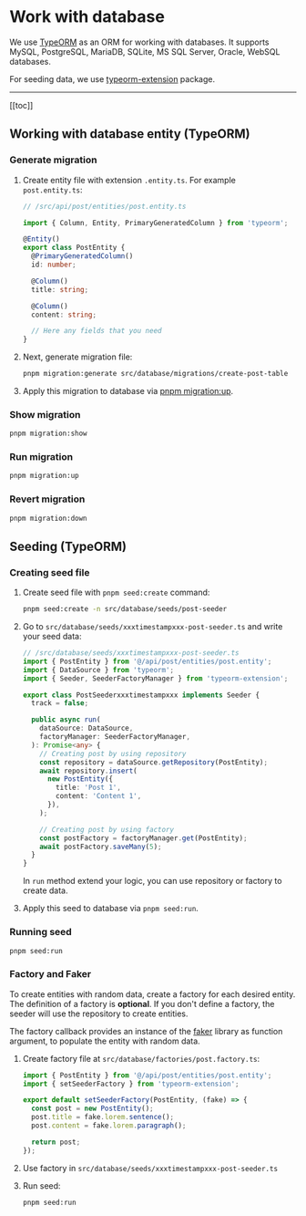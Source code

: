 # Work with database

We use [TypeORM](https://typeorm.io/) as an ORM for working with databases. It supports MySQL, PostgreSQL, MariaDB, SQLite, MS SQL Server, Oracle, WebSQL databases.

For seeding data, we use [typeorm-extension](https://github.com/tada5hi/typeorm-extension) package.

---

[[toc]]

## Working with database entity (TypeORM)

### Generate migration

1. Create entity file with extension `.entity.ts`. For example `post.entity.ts`:

    ```typescript
    // /src/api/post/entities/post.entity.ts

    import { Column, Entity, PrimaryGeneratedColumn } from 'typeorm';

    @Entity()
    export class PostEntity {
      @PrimaryGeneratedColumn()
      id: number;

      @Column()
      title: string;

      @Column()
      content: string;

      // Here any fields that you need
    }
    ```

1. Next, generate migration file:

    ```bash
    pnpm migration:generate src/database/migrations/create-post-table
    ```

1. Apply this migration to database via [pnpm migration:up](#run-migration).

### Show migration

```bash
pnpm migration:show
```

### Run migration

```bash
pnpm migration:up
```

### Revert migration

```bash
pnpm migration:down
```

## Seeding (TypeORM)

### Creating seed file

1. Create seed file with `pnpm seed:create` command:

    ```bash
    pnpm seed:create -n src/database/seeds/post-seeder
    ```

2. Go to `src/database/seeds/xxxtimestampxxx-post-seeder.ts` and write your seed data:

    ```typescript
    // /src/database/seeds/xxxtimestampxxx-post-seeder.ts
    import { PostEntity } from '@/api/post/entities/post.entity';
    import { DataSource } from 'typeorm';
    import { Seeder, SeederFactoryManager } from 'typeorm-extension';

    export class PostSeederxxxtimestampxxx implements Seeder {
      track = false;

      public async run(
        dataSource: DataSource,
        factoryManager: SeederFactoryManager,
      ): Promise<any> {
        // Creating post by using repository
        const repository = dataSource.getRepository(PostEntity);
        await repository.insert(
          new PostEntity({
            title: 'Post 1',
            content: 'Content 1',
          }),
        );

        // Creating post by using factory
        const postFactory = factoryManager.get(PostEntity);
        await postFactory.saveMany(5);
      }
    }
    ```

    In `run` method extend your logic, you can use repository or factory to create data.

3. Apply this seed to database via `pnpm seed:run`.

### Running seed

```bash
pnpm seed:run
```

### Factory and Faker

To create entities with random data, create a factory for each desired entity. The definition of a factory is **optional**. If you don't define a factory, the seeder will use the repository to create entities.

The factory callback provides an instance of the [faker](https://fakerjs.dev/guide/) library as function argument, to populate the entity with random data.

1. Create factory file at `src/database/factories/post.factory.ts`:

    ```typescript
    import { PostEntity } from '@/api/post/entities/post.entity';
    import { setSeederFactory } from 'typeorm-extension';

    export default setSeederFactory(PostEntity, (fake) => {
      const post = new PostEntity();
      post.title = fake.lorem.sentence();
      post.content = fake.lorem.paragraph();

      return post;
    });
    ```

2. Use factory in `src/database/seeds/xxxtimestampxxx-post-seeder.ts`
3. Run seed:

    ```bash
    pnpm seed:run
    ```